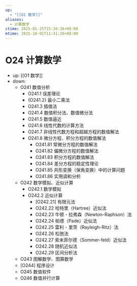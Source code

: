 ```yaml
---
up:
  - "[[O1 数学]]"
aliases:
  - 计算数学
ctime: 2025-01-25T15:20:36+08:00
mtime: 2025-10-01T11:41:26+08:00
---
```


# O24 计算数学

- up: [[O1 数学]]
- down:	
	- O241 数值分析
		- O241.1 误差理论
		- {O241.2} 最小二乘法
		- O241.3 插值法
		- O241.4 数值积分法、数值微分法
		- O241.5 数值逼近
		- O241.6 线性代数的计算方法
		- O241.7 非线性代数方程和超越方程的数值解法
		- O241.8 微分方程、积分方程的数值解法
			- O241.81 常微分方程的数值解法
			- O241.82 偏微分方程的数值解法
			- O241.83 积分方程的数值解法
			- O241.84 差分方程的稳定性理论
			- O241.85 共形变换（保角变换）中的计算问题
			- O241.86 实用调和分析
	- O242 数学模拟、近似计算
		- O242.1 数学模拟
		- O242.2 近似计算
			- [O242.21] 有限元法
			- O242.22 哈特里（Hartree）近似法
			- O242.23 牛顿 - 拉弗森（Newton-Raphson）法
			- O242.24 帕德（Pade）近似法
			- O242.25 雷利 - 里茨（Rayleigh-Ritz）法
			- O242.26 松弛法
			- O242.27 索末菲尔德（Sommer-feld）近似法
			- O242.28 随机近似法
			- O242.29 区间分析法
	- O243 图解数学、图算数学
	- [O244] 程序设计
	- O245 数值软件
	- O246 数值并行计算
	
